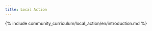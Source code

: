 ```yaml
---
title: Local Action 
---
```


{% include community_curriculum/local_action/en/introduction.md %}
